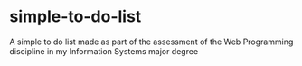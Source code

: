 # simple-to-do-list
A simple to do list made as part of the assessment of the Web Programming discipline in my Information Systems major degree

